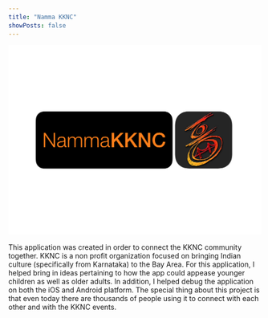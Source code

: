 ```yaml
---
title: "Namma KKNC"
showPosts: false
---
```

![kknc](/kknc.png)

This application was created in order to connect the KKNC community together. KKNC is a non profit organization focused on bringing Indian culture (specifically from Karnataka) to the Bay Area. For this application, I helped bring in ideas pertaining to how the app could appease younger children as well as older adults. In addition, I helped debug the application on both the iOS and Android platform. The special thing about this project is that even today there are thousands of people using it to connect with each other and with the KKNC events.



